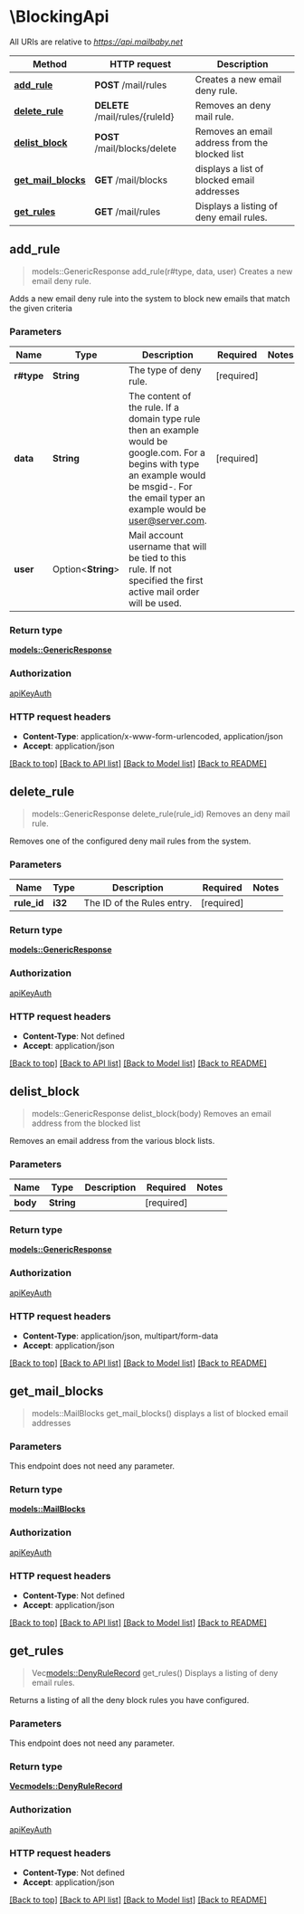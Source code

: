 # \BlockingApi

All URIs are relative to *https://api.mailbaby.net*

Method | HTTP request | Description
------------- | ------------- | -------------
[**add_rule**](BlockingApi.md#add_rule) | **POST** /mail/rules | Creates a new email deny rule.
[**delete_rule**](BlockingApi.md#delete_rule) | **DELETE** /mail/rules/{ruleId} | Removes an deny mail rule.
[**delist_block**](BlockingApi.md#delist_block) | **POST** /mail/blocks/delete | Removes an email address from the blocked list
[**get_mail_blocks**](BlockingApi.md#get_mail_blocks) | **GET** /mail/blocks | displays a list of blocked email addresses
[**get_rules**](BlockingApi.md#get_rules) | **GET** /mail/rules | Displays a listing of deny email rules.



## add_rule

> models::GenericResponse add_rule(r#type, data, user)
Creates a new email deny rule.

Adds a new email deny rule into the system to block new emails that match the given criteria

### Parameters


Name | Type | Description  | Required | Notes
------------- | ------------- | ------------- | ------------- | -------------
**r#type** | **String** | The type of deny rule. | [required] |
**data** | **String** | The content of the rule.  If a domain type rule then an example would be google.com. For a begins with type an example would be msgid-.  For the email typer an example would be user@server.com. | [required] |
**user** | Option<**String**> | Mail account username that will be tied to this rule.  If not specified the first active mail order will be used. |  |

### Return type

[**models::GenericResponse**](GenericResponse.md)

### Authorization

[apiKeyAuth](../README.md#apiKeyAuth)

### HTTP request headers

- **Content-Type**: application/x-www-form-urlencoded, application/json
- **Accept**: application/json

[[Back to top]](#) [[Back to API list]](../README.md#documentation-for-api-endpoints) [[Back to Model list]](../README.md#documentation-for-models) [[Back to README]](../README.md)


## delete_rule

> models::GenericResponse delete_rule(rule_id)
Removes an deny mail rule.

Removes one of the configured deny mail rules from the system.

### Parameters


Name | Type | Description  | Required | Notes
------------- | ------------- | ------------- | ------------- | -------------
**rule_id** | **i32** | The ID of the Rules entry. | [required] |

### Return type

[**models::GenericResponse**](GenericResponse.md)

### Authorization

[apiKeyAuth](../README.md#apiKeyAuth)

### HTTP request headers

- **Content-Type**: Not defined
- **Accept**: application/json

[[Back to top]](#) [[Back to API list]](../README.md#documentation-for-api-endpoints) [[Back to Model list]](../README.md#documentation-for-models) [[Back to README]](../README.md)


## delist_block

> models::GenericResponse delist_block(body)
Removes an email address from the blocked list

Removes an email address from the various block lists. 

### Parameters


Name | Type | Description  | Required | Notes
------------- | ------------- | ------------- | ------------- | -------------
**body** | **String** |  | [required] |

### Return type

[**models::GenericResponse**](GenericResponse.md)

### Authorization

[apiKeyAuth](../README.md#apiKeyAuth)

### HTTP request headers

- **Content-Type**: application/json, multipart/form-data
- **Accept**: application/json

[[Back to top]](#) [[Back to API list]](../README.md#documentation-for-api-endpoints) [[Back to Model list]](../README.md#documentation-for-models) [[Back to README]](../README.md)


## get_mail_blocks

> models::MailBlocks get_mail_blocks()
displays a list of blocked email addresses

### Parameters

This endpoint does not need any parameter.

### Return type

[**models::MailBlocks**](MailBlocks.md)

### Authorization

[apiKeyAuth](../README.md#apiKeyAuth)

### HTTP request headers

- **Content-Type**: Not defined
- **Accept**: application/json

[[Back to top]](#) [[Back to API list]](../README.md#documentation-for-api-endpoints) [[Back to Model list]](../README.md#documentation-for-models) [[Back to README]](../README.md)


## get_rules

> Vec<models::DenyRuleRecord> get_rules()
Displays a listing of deny email rules.

Returns a listing of all the deny block rules you have configured.

### Parameters

This endpoint does not need any parameter.

### Return type

[**Vec<models::DenyRuleRecord>**](DenyRuleRecord.md)

### Authorization

[apiKeyAuth](../README.md#apiKeyAuth)

### HTTP request headers

- **Content-Type**: Not defined
- **Accept**: application/json

[[Back to top]](#) [[Back to API list]](../README.md#documentation-for-api-endpoints) [[Back to Model list]](../README.md#documentation-for-models) [[Back to README]](../README.md)

